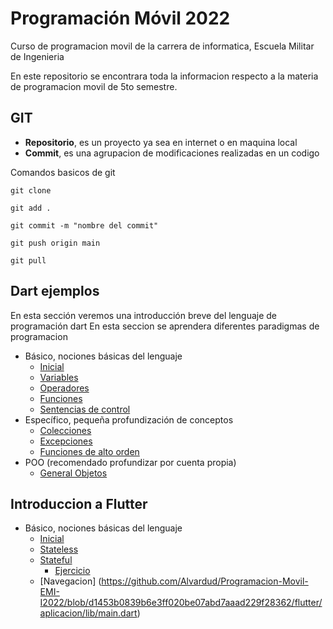 # Programación Móvil 2022

Curso de programacion movil de la carrera de informatica, Escuela Militar de Ingenieria

En este repositorio se encontrara toda la informacion respecto a la materia de programacion movil de 5to semestre.

## GIT

* **Repositorio**, es un proyecto ya sea en internet o en maquina local
* **Commit**, es una agrupacion de modificaciones realizadas en un codigo

Comandos basicos de git

```
git clone

git add .

git commit -m "nombre del commit"

git push origin main

git pull

```

## Dart ejemplos

En esta sección veremos una introducción breve del lenguaje de programación dart
En esta seccion se aprendera diferentes paradigmas de programacion

* Básico, nociones básicas del lenguaje
    * [Inicial]()
    * [Variables](https://github.com/Alvardud/Programacion-Movil-EMI-I2022/blob/main/dart/variables.dart)
    * [Operadores](https://github.com/Alvardud/Programacion-Movil-EMI-I2022/blob/main/dart/operadores.dart)
    * [Funciones](https://github.com/Alvardud/Programacion-Movil-EMI-I2022/blob/main/dart/funciones.dart)
    * [Sentencias de control](https://github.com/Alvardud/Programacion-Movil-EMI-I2022/blob/main/dart/sentencias_control.dart)
* Específico, pequeña profundización de conceptos
    * [Colecciones](https://github.com/Alvardud/Programacion-Movil-EMI-I2022/blob/main/dart/colecciones.dart)
    * [Excepciones](https://github.com/Alvardud/Programacion-Movil-EMI-I2022/blob/main/dart/excepciones.dart)
    * [Funciones de alto orden](https://github.com/Alvardud/Programacion-Movil-EMI-I2022/blob/main/dart/funciones_alto_orden.dart)
* POO (recomendado profundizar por cuenta propia)
    * [General Objetos](https://github.com/Alvardud/Programacion-Movil-EMI-I2022/tree/main/dart/poo)

## Introduccion a Flutter

* Básico, nociones básicas del lenguaje
    * [Inicial]()
    * [Stateless](https://github.com/Alvardud/Programacion-Movil-EMI-I2022/blob/a414a5cf8ea678f0bf2b835d3aceaaf76fe58edf/flutter/aplicacion/lib/main.dart)
    * [Stateful](https://github.com/Alvardud/Programacion-Movil-EMI-I2022/blob/0050dd519130a6702c48141ef287834c6cef4dba/flutter/aplicacion/lib/main.dart)
        * [Ejercicio](https://github.com/Alvardud/Programacion-Movil-EMI-I2022/blob/4a51d0b670fe1d6d5b206343fcf266cd5b1b61fc/flutter/aplicacion/lib/main.dart)
    * [Navegacion] (https://github.com/Alvardud/Programacion-Movil-EMI-I2022/blob/d1453b0839b6e3ff020be07abd7aaad229f28362/flutter/aplicacion/lib/main.dart)